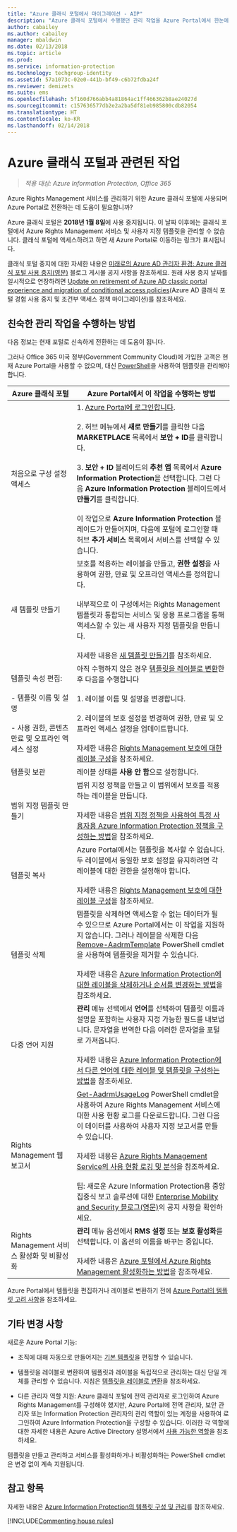 ```yaml
---
title: "Azure 클래식 포털에서 마이그레이션 - AIP"
description: "Azure 클래식 포털에서 수행했던 관리 작업을 Azure Portal에서 한눈에 볼 수 있습니다."
author: cabailey
ms.author: cabailey
manager: mbaldwin
ms.date: 02/13/2018
ms.topic: article
ms.prod: 
ms.service: information-protection
ms.technology: techgroup-identity
ms.assetid: 57a1073c-02e0-441b-bf49-c6b72fdba24f
ms.reviewer: demizets
ms.suite: ems
ms.openlocfilehash: 5f160d766abb4a81864ac1ff466362b8ae24027d
ms.sourcegitcommit: c157636577db2e2a2ba5df81eb985800cdb82054
ms.translationtype: HT
ms.contentlocale: ko-KR
ms.lasthandoff: 02/14/2018
---
```

# <a name="tasks-that-you-used-to-do-with-the-azure-classic-portal"></a>Azure 클래식 포털과 관련된 작업

>*적용 대상: Azure Information Protection, Office 365*

Azure Rights Management 서비스를 관리하기 위한 Azure 클래식 포털에 사용되며 Azure Portal로 전환하는 데 도움이 필요합니까?

Azure 클래식 포털은 **2018년 1월 8일**에 사용 중지됩니다. 이 날짜 이후에는 클래식 포털에서 Azure Rights Management 서비스 및 사용자 지정 템플릿을 관리할 수 없습니다. 클래식 포털에 액세스하려고 하면 새 Azure Portal로 이동하는 링크가 표시됩니다.

클래식 포털 중지에 대한 자세한 내용은 [미래로의 Azure AD 관리자 환경: Azure 클래식 포털 사용 중지(영문)](https://cloudblogs.microsoft.com/enterprisemobility/2017/09/18/marching-into-the-future-of-the-azure-ad-admin-experience-retiring-the-azure-classic-portal/) 블로그 게시물 공지 사항을 참조하세요. 원래 사용 중지 날짜를 일시적으로 연장하려면 [Update on retirement of Azure AD classic portal experience and migration of conditional access policies](https://cloudblogs.microsoft.com/enterprisemobility/2017/11/29/update-on-retirement-of-azure-ad-classic-portal-experience-and-migration-of-conditional-access-policies/)(Azure AD 클래식 포털 경험 사용 중지 및 조건부 액세스 정책 마이그레이션)를 참조하세요.

## <a name="how-to-do-your-familiar-admin-tasks"></a>친숙한 관리 작업을 수행하는 방법

다음 정보는 현재 포털로 신속하게 전환하는 데 도움이 됩니다.

그러나 Office 365 미국 정부(Government Community Cloud)에 가입한 고객은 현재 Azure Portal을 사용할 수 없으며, 대신 [PowerShell](configure-templates-with-powershell.md)을 사용하여 템플릿을 관리해야 합니다.


|Azure 클래식 포털|Azure Portal에서 이 작업을 수행하는 방법
|-----------|--------------------|
|처음으로 구성 설정 액세스|1. [Azure Portal에 로그인합니다](configure-policy.md#signing-in-to-the-azure-portal).<br /><br />2. 허브 메뉴에서 **새로 만들기**를 클릭한 다음 **MARKETPLACE** 목록에서 **보안 + ID**를 클릭합니다.<br /><br />3. **보안 + ID** 블레이드의 **추천 앱** 목록에서 **Azure Information Protection**을 선택합니다. 그런 다음 **Azure Information Protection** 블레이드에서 **만들기**를 클릭합니다.<br /><br />이 작업으로 **Azure Information Protection** 블레이드가 만들어지며, 다음에 포털에 로그인할 때 허브 **추가 서비스** 목록에서 서비스를 선택할 수 있습니다.
|새 템플릿 만들기|보호를 적용하는 레이블을 만들고, **권한 설정**을 사용하여 권한, 만료 및 오프라인 액세스를 정의합니다. <br /><br />내부적으로 이 구성에서는 Rights Management 템플릿과 통합되는 서비스 및 응용 프로그램을 통해 액세스할 수 있는 새 사용자 지정 템플릿을 만듭니다.<br /><br />자세한 내용은 [새 템플릿 만들기](configure-policy-templates.md#to-create-a-new-template)를 참조하세요.
|템플릿 속성 편집: <br /><br />- 템플릿 이름 및 설명<br /><br />- 사용 권한, 콘텐츠 만료 및 오프라인 액세스 설정|아직 수행하지 않은 경우 [템플릿을 레이블로 변환](configure-policy-templates.md#to-convert-templates-to-labels)한 후 다음을 수행합니다<br /><br />1. 레이블 이름 및 설명을 변경합니다.<br /><br />2. 레이블의 보호 설정을 변경하여 권한, 만료 및 오프라인 액세스 설정을 업데이트합니다.<br /><br />자세한 내용은 [Rights Management 보호에 대한 레이블 구성](configure-policy-protection.md#to-configure-a-label-for-rights-management-protection)을 참조하세요.
|템플릿 보관|레이블 상태를 **사용 안 함**으로 설정합니다.
|범위 지정 템플릿 만들기|범위 지정 정책을 만들고 이 범위에서 보호를 적용하는 레이블을 만듭니다. <br /><br />자세한 내용은 [범위 지정 정책을 사용하여 특정 사용자용 Azure Information Protection 정책을 구성하는 방법](configure-policy-scope.md)을 참조하세요.
|템플릿 복사|Azure Portal에서는 템플릿을 복사할 수 없습니다. 두 레이블에서 동일한 보호 설정을 유지하려면 각 레이블에 대한 권한을 설정해야 합니다. <br /><br />자세한 내용은 [Rights Management 보호에 대한 레이블 구성](configure-policy-protection.md#to-configure-a-label-for-rights-management-protection)을 참조하세요.
|템플릿 삭제|템플릿을 삭제하면 액세스할 수 없는 데이터가 될 수 있으므로 Azure Portal에서는 이 작업을 지원하지 않습니다. 그러나 레이블을 삭제한 다음 [Remove-AadrmTemplate](/powershell/module/aadrm/remove-aadrmtemplate) PowerShell cmdlet을 사용하여 템플릿을 제거할 수 있습니다. <br /><br />자세한 내용은 [Azure Information Protection에 대한 레이블을 삭제하거나 순서를 변경하는 방법](configure-policy-delete-reorder.md)을 참조하세요.
|다중 언어 지원|**관리** 메뉴 선택에서 **언어**를 선택하여 템플릿 이름과 설명을 포함하는 사용자 지정 가능한 필드를 내보냅니다. 문자열을 번역한 다음 이러한 문자열을 포털로 가져옵니다. <br /><br />자세한 내용은 [Azure Information Protection에서 다른 언어에 대한 레이블 및 템플릿을 구성하는 방법](configure-policy-languages.md)을 참조하세요.
|Rights Management 웹 보고서|[Get-AadrmUsageLog](/powershell/module/aadrm/Get-AadrmUsageLog) PowerShell cmdlet을 사용하여 Azure Rights Management 서비스에 대한 사용 현황 로그를 다운로드합니다. 그런 다음 이 데이터를 사용하여 사용자 지정 보고서를 만들 수 있습니다. <br /><br />자세한 내용은 [Azure Rights Management Service의 사용 현황 로깅 및 분석](log-analyze-usage.md)을 참조하세요.<br /><br />팁: 새로운 Azure Information Protection용 중앙 집중식 보고 솔루션에 대한 [Enterprise Mobility and Security 블로그(영문)](https://cloudblogs.microsoft.com/enterprisemobility/?product=azure-information-protection)의 공지 사항을 확인하세요.
|Rights Management 서비스 활성화 및 비활성화|**관리** 메뉴 옵션에서 **RMS 설정** 또는 **보호 활성화**를 선택합니다. 이 옵션의 이름을 바꾸는 중입니다.<br /><br />자세한 내용은 [Azure 포털에서 Azure Rights Management 활성화하는 방법](activate-azure.md)을 참조하세요.

Azure Portal에서 템플릿을 편집하거나 레이블로 변환하기 전에 [Azure Portal의 템플릿 고려 사항](configure-policy-templates.md#considerations-for-templates-in-the-azure-portal)을 참조하세요.


## <a name="what-else-has-changed"></a>기타 변경 사항

새로운 Azure Portal 기능:

- 조직에 대해 자동으로 만들어지는 [기본 템플릿](configure-policy-templates.md#default-templates)을 편집할 수 있습니다.

- 템플릿을 레이블로 변환하여 템플릿과 레이블을 독립적으로 관리하는 대신 단일 개체를 관리할 수 있습니다. 지침은 [템플릿을 레이블로 변환](configure-policy-templates.md#to-convert-templates-to-labels)을 참조하세요.

- 다른 관리자 역할 지원: Azure 클래식 포털에 전역 관리자로 로그인하여 Azure Rights Management를 구성해야 했지만, Azure Portal에 전역 관리자, 보안 관리자 또는 Information Protection 관리자의 관리 역할이 있는 계정을 사용하여 로그인하여 Azure Information Protection을 구성할 수 있습니다. 이러한 각 역할에 대한 자세한 내용은 Azure Active Directory 설명서에서 [사용 가능한 역할](/azure/active-directory/active-directory-assign-admin-roles-azure-portal#available-roles)을 참조하세요.

템플릿을 만들고 관리하고 서비스를 활성화하거나 비활성화하는 PowerShell cmdlet은 변경 없이 계속 지원됩니다.

## <a name="see-also"></a>참고 항목
자세한 내용은 [Azure Information Protection의 템플릿 구성 및 관리](../deploy-use/configure-policy-templates.md)를 참조하세요.

[!INCLUDE[Commenting house rules](../includes/houserules.md)]
